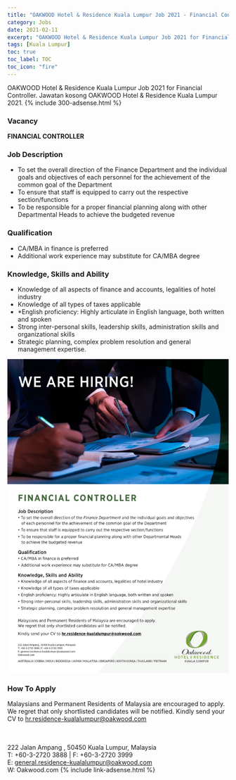 ```yaml
---
title: "OAKWOOD Hotel & Residence Kuala Lumpur Job 2021 - Financial Controller" 
category: Jobs 
date: 2021-02-11
excerpt: "OAKWOOD Hotel & Residence Kuala Lumpur Job 2021 for Financial Controller. Jawatan kosong OAKWOOD Hotel & Residence Kuala Lumpur 2021." 
tags: [Kuala Lumpur] 
toc: true 
toc_label: TOC 
toc_icon: "fire" 
--- 
```


OAKWOOD Hotel & Residence Kuala Lumpur Job 2021 for Financial Controller. Jawatan kosong OAKWOOD Hotel & Residence Kuala Lumpur 2021.
{% include 300-adsense.html %} 

### Vacancy 
**FINANCIAL CONTROLLER**

### Job Description
* To set the overall direction of the Finance Department and the individual goals and objectives of each personnel for the achievement of the common goal of the Department
* To ensure that staff is equipped to carry out the respective section/functions
* To be responsible for a proper financial planning along with other Departmental Heads to achieve the budgeted revenue

### Qualification
* CA/MBA in finance is preferred
* Additional work experience may substitute for CA/MBA degree

### Knowledge, Skills and Ability
* Knowledge of all aspects of finance and accounts, legalities of hotel industry
* Knowledge of all types of taxes applicable
* *English proficiency: Highly articulate in English language, both written and spoken
* Strong inter-personal skills, leadership skills, administration skills and organizational skills
* Strategic planning, complex problem resolution and general management expertise.

![OAKWOOD Hotel & Residence Kuala Lumpur Job 2021!](/assets/images/2021-02/oakwood-hotel-residence-kuala-lumpur-finance-controller.jpg "OAKWOOD Hotel & Residence Kuala Lumpur Job 2021")

### How To Apply 
Malaysians and Permanent Residents of Malaysia are encouraged to apply. We regret that only shortlisted candidates will be notified. Kindly send your CV to hr.residence-kualalumpur@oakwood.com

<br/><br/>
222 Jalan Ampang , 50450 Kuala Lumpur, Malaysia<br/>
T: +60-3-2720 3888 | F: +60-3-2720 3999<br/>
E: general.residence-kualalumpur@oakwood.com<br/>
W: Oakwood.com
{% include link-adsense.html %} 